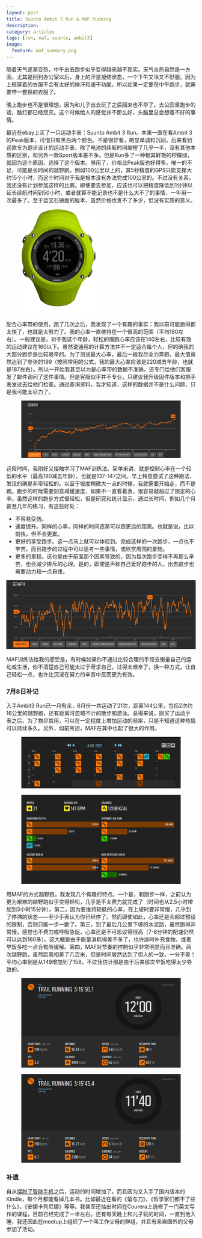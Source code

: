 ```yaml
---
layout: post
title: Suunto Ambit 3 Run & MAF Running
description: 
category: articles
tags: [run, maf, suunto, ambit3]
image:
  feature: maf_summary.png
---
```


随着天气逐渐变热，中午出去跑步似乎变得越来越不现实。天气炎热自然是一方面，尤其是回到办公室以后，身上的汗是凝结状态，一个下午又冷又不舒服。因为上班穿着的衣服不会有太好的排汗和速干功能，所以如果一定要在中午跑步，就需要带一套换的衣服了。

晚上跑步也不是很理想，因为和儿子出去玩了之后回来也不早了。去公园里跑步的话，路灯都已经熄灭。这个时候给人的感觉并不那么好，头脑里总会想着不好的事情。

最近在ebay上买了一只运动手表：Suunto Ambit 3 Run。本来一直在看Ambit 3的Peak版本，可惜只有黑白两个颜色。不是很好看，略显单调和沉闷。后来看到这款专为跑步设计的运动手表，除了电池的续航时间缩短了几乎一半，没有其他本质的区别，和另外一款Sport版本差不多。但是Run多了一种极其鲜艳的柠檬绿，就因为这个原因，选择了这个版本。够用了，价格比Peak版也好得多。唯一的不足，可能是长时间的越野跑，例如100公里以上的，其5秒精度的GPS只能支撑大约15个小时，而这个时间对于我是根本没有办法完成100公里的。不过没有关系，我还没有计划参加这样的比赛。即使要去参加，应该也可以把精度降低到1分钟以延长续航时间到50小时，或者就算不能记录也不是什么大不了的事情，一年用一次最多了。至于蓝宝石镜面的版本，虽然价格也贵不了多少，但没有实质的意义。

<figure>
    <img src="/images/ambit3R.png">
</figure>

配合心率带的使用，跑了几次之后，我发现了一个有趣的事实：我以前可能跑得都太快了，也就是太努力了。我的心率一直维持在一个很高的范围（平均180左右）。一般建议是，对于我这个年龄，轻松的慢跑心率应该在140左右，比较有效的运动建议在160以下。虽然说通用的计算方法并不一定适合每个人，但的确我的大部分跑步是比较艰辛的。为了测试最大心率，最后一段我尽全力奔跑，最大值竟然达到了夸张的199（按照常用的公式，我的最大心率应该是220减去年龄，也就是187左右）。所以一开始我甚至以为是心率带的数据不准确，还专门给他们客服发了邮件询问了这件事情。但是客服似乎并不专业，只建议我升级固件版本和把手表发过去给他们检查。通过查询资料，我才知道，这样的数据并不是什么问题，只是我可能太尽力了。

<figure>
    <img src="/images/bpm.png">
</figure>


这段时间，我刚好又接触学习了MAF训练法。简单来讲，就是控制心率在一个较低的水平（最高180减去年龄），也就是137-147之间。早上特意尝试了这种跑法，发现的确是非常轻松的。以至于坡度稍微大一点的时候，我就需要开始走，而不是跑。跑步的时候需要刻意减缓速度，如果不一直看着表，很容易就超过了限定的心率。虽然这样的跑步方式很轻松，但是研究和统计显示，通过长时间，例如几个月甚至几年的练习，有这些好处：

* 不容易受伤。
* 速度提升。同样的心率，同样的时间逐渐可以跑更远的距离。也就是说，比以前快，但不会更累。
* 更好的享受跑步。这一点马上就可以体验到。完成这样的一次跑步，一点也不辛苦。而且跑步的过程中可以思考一些事情，或欣赏周围的景物。
* 更多的里程。这也是由于前面那个因素导致的，因为每次跑步变得不再那么辛苦，也会减少排斥的心理。是的，即使是声称自己爱好跑步的人，出去跑步也需要动力和一点自律。

![BPM for MAF](/images/bpm_maf.png)

MAF训练法给我的感受是，有时候如果你不通过比较合理的手段去衡量自己的运动或生活，你不清楚自己可能太过于苛求自己，过得太艰辛了。换一种方式，让自己轻松一点，也许比沉浸在努力的辛苦中反而更为有效。

### 7月8日补记

入手Ambit3 Run已一月有余，6月份一共运动了21次，距离144公里，包括2次约16公里的越野跑，还有距离可忽略不计的散步和游泳。总得来说，刚买了运动手表之后，为了物尽其用，可以在一定程度上增加运动的频率，只是不知道这种热情可以持续多久。另外，如前所述，MAF在其中也起了很大的作用。
<figure>
	<img src="/images/june_2015_1.png"/>
</figure>
<figure>
	<img src="/images/june_2015_2.png"/>
</figure>

用MAF的方式越野跑，我发现几个有趣的特点。一个是，和跑步一样，之前认为更为艰难的越野跑似乎变得轻松，几乎是不太费力就完成了（时间也从2.5小时增加到3小时15分钟）。第二，因为要维持较低的心率，在上坡时要非常慢，几乎到了停滞的状态——至少手表认为你已经停了。然而即使如此，心率还是会超过预设的限制，否则只能一步一歇了。第三，到了最后几公里下坡的水泥路，虽然跑得非常慢，感觉也不费力或呼吸急促，心率还是不可思议得很高（7-8分钟的配速仍然可以达到160多）。这大概是由于能量消耗得差不多了，也许适时补充食物，或者早饭多吃一点会有所缓解。第四，MAF对节奏的控制似乎非常明显而且准确。两次越野跑，虽然距离相差了几百米，但是时间居然达到了惊人的一致，一分不差！平均心率倒是从149增加到了158，不过我估计那是由于后来那次早饭吃得太少导致的。

<figure>
	<img src="/images/june_2015_trail1.png"/>
</figure>
<figure>
	<img src="/images/june_2015_trail2.png"/>
</figure>

### 补遗

自从[摆脱了智能手机](/_posts/2015-05-25-smartphone.md)之后，运动的时间增加了。而且因为又入手了国内版本的Kindle，每个月都能看掉几本书。比如最近在看的《菊与刀》，《哲学家们都干了些什么》，《安娜卡列尼娜》等等。我甚至还抽出时间在Courera上选修了一门英文写作的课程，目前已经完成了一半左右。还有每天晚上和儿子玩的时间，一直到他入睡，我还因此在meetup上组织了一个叫工作父母的群组，并且有来自国外的父母参加了活动。
